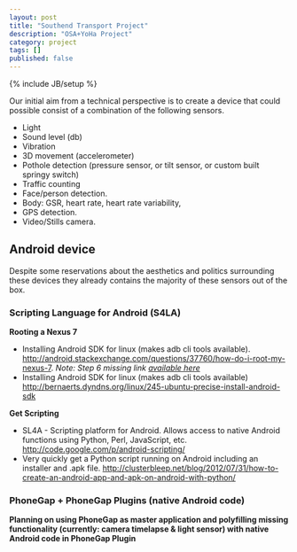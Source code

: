 ```yaml
---
layout: post
title: "Southend Transport Project"
description: "OSA+YoHa Project"
category: project
tags: []
published: false
---
```


{% include JB/setup %}

Our initial aim from a technical perspective is to create a device that could possible consist of a combination of the following sensors.

- Light
- Sound level (db)
- Vibration
- 3D movement (accelerometer)
- Pothole detection (pressure sensor, or tilt sensor, or custom built springy switch)
- Traffic counting
- Face/person detection.
- Body: GSR, heart rate, heart rate variability,  
- GPS detection.
- Video/Stills camera.

## Android device
Despite some reservations about the aesthetics and politics surrounding these devices they already contains the majority of these sensors out of the box.

### Scripting Language for Android (S4LA)

**Rooting a Nexus 7**

- Installing Android SDK for linux (makes adb cli tools available).
  <http://android.stackexchange.com/questions/37760/how-do-i-root-my-nexus-7>.
  *Note: Step 6 missing link [available here](http://teamw.in/project/twrp2/103)*
- Installing Android SDK for linux (makes adb cli tools available)
<http://bernaerts.dyndns.org/linux/245-ubuntu-precise-install-android-sdk>

**Get Scripting**

- SL4A - Scripting platform for Android. Allows access to native Android functions using Python, Perl, JavaScript, etc. <http://code.google.com/p/android-scripting/>
- Very quickly get a Python script running on Android including an installer and .apk file. <http://clusterbleep.net/blog/2012/07/31/how-to-create-an-android-app-and-apk-on-android-with-python/>

### PhoneGap + PhoneGap Plugins (native Android code)

**Planning on using PhoneGap as master application and polyfilling missing functionality (currently: camera timelapse & light sensor) with native Android code in PhoneGap Plugin** 
